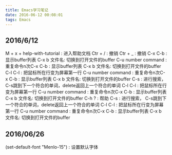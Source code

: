 ```yaml
---
title: Emacs学习笔记
date: 2016-06-12 00:08:01
tags: Emacs
---
```


## 2016/6/12
M + x + help-with-tutorial : 进入帮助文档
Ctr + / : 撤销
Ctr + _ : 撤销
C-x C-b : 显示buffer列表
C-x b 文件名: 切换到打开文件的buffer
C-u number command : 重复命令n次C-x C-b : 显示buffer列表
C-x b 文件名: 切换到打开文件的buffer
C-l C-l : 把鼠标所在行变为屏幕第一行
C-u number command : 重复命令n次C-x C-b : 显示buffer列表
C-x b 文件名: 切换到打开文件的buffer
C-s : 进行搜索， C-s跳到下一个符合的单词，delete返回上一个符合的单词
C-l C-l : 把鼠标所在行变为屏幕第一行
C-u number command : 重复命令n次C-x C-b : 显示buffer列表
C-x b 文件名: 切换到打开文件的buffer
C-h ? : 帮助
C-s : 进行搜索， C-s跳到下一个符合的单词，delete返回上一个符合的单词
C-l C-l : 把鼠标所在行变为屏幕第一行
C-u number command : 重复命令n次C-x C-b : 显示buffer列表
C-x b 文件名: 切换到打开文件的buffer

## 2016/06/26
(set-default-font "Menlo-15") : 设置默认字体

